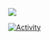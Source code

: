 ![](https://www.codewars.com/users/zerthmonk/badges/micro)

[![Activity](https://github-readme-stats.vercel.app/api/?username=zerthmonk&orgs=skaben&count_private=true&show_icons=true&theme=darcula)](https://github.com/zerthmonk/github-readme-stats)
